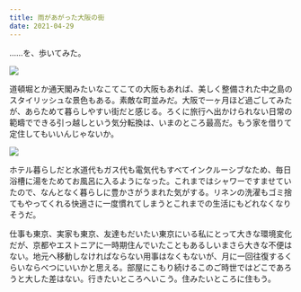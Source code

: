```yaml
---
title: 雨があがった大阪の街
date: 2021-04-29
---
```


……を、歩いてみた。

![](https://photos.smugmug.com/photos/i-fZhB298/0/5dbd5127/X2/i-fZhB298-X2.jpg)

道頓堀とか通天閣みたいなこてこての大阪もあれば、美しく整備された中之島のスタイリッシュな景色もある。素敵な町並みだ。大阪で一ヶ月ほど過ごしてみたが、あらためて暮らしやすい街だと感じる。ろくに旅行へ出かけられない日常の範疇でできる引っ越しという気分転換は、いまのところ最高だ。もう家を借りて定住してもいいんじゃないか。

![](https://photos.smugmug.com/photos/i-4n82n8R/0/31dfab22/X2/i-4n82n8R-X2.jpg)

ホテル暮らしだと水道代もガス代も電気代もすべてインクルーシブなため、毎日浴槽に湯をためてお風呂に入るようになった。これまではシャワーですませていたので、なんとなく暮らしに豊かさがうまれた気がする。リネンの洗濯もゴミ捨てもやってくれる快適さに一度慣れてしまうとこれまでの生活にもどれなくなりそうだ。

仕事も東京、実家も東京、友達もだいたい東京にいる私にとって大きな環境変化だが、京都やエストニアに一時期住んでいたこともあるしいまさら大きな不便はない。地元へ移動しなければならない用事はなくもないが、月に一回往復するくらいならべつにいいかと思える。部屋にこもり続けるこのご時世ではどこであろうと大した差はない。行きたいところへいこう。住みたいところに住もう。
